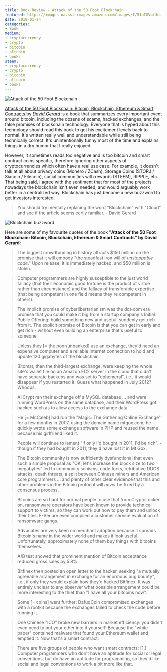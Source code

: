 ```yaml
---
title: Book Review - Attack of the 50 Foot Blockchain
featured: https://images-na.ssl-images-amazon.com/images/I/51aIGVbfJcL.jpg
date: 2018-01-24
categories:
- Book
medium:
- cryptocurrency
- crypto
- bitcoin
- altcoin
- books
steem:
- cryptocurrency
- crypto
- bitcoin
- altcoin
- books
---
```


![Attack of the 50 Foot Blockchain](https://images-na.ssl-images-amazon.com/images/I/51aIGVbfJcL.jpg)

[Attack of the 50 Foot Blockchain: Bitcoin, Blockchain, Ethereum & Smart Contracts ](https://www.amazon.com/Attack-50-Foot-Blockchain-Contracts-ebook/dp/B073CPP581) by [_David Gerard_](https://twitter.com/davidgerard) is a book that summarizes every important event around bitcoin, including the dozens of scams, hacked exchanges, and the false promises of blockchain technology. Everyone that is hyped about this technology should read this book to get his excitement levels back to normal.
It's written really well and understandable while still being technically correct.
It's unintentionally funny most of the time and explains things in a dry humor that I really enjoyed.

However, it sometimes reads too negative and is too bitcoin and smart contract coins specific, therefore ignoring other aspects of cryptocurrencies which often have a real use case.
For example, it doesn't talk at all about privacy coins (Monero / ZCash), Storage Coins (STORJ / Siacoin / Filecoin), social communities with rewards (STEEM), RIPPLE, etc.
That being said, I agree with the sentiment that for most of the projects nowadays the blockchain isn't even needed, and would arguably work better in a centralized way. Blockchain has just become a new buzzword to get investors interested.

> You should try mentally replacing the word "Blockchain" with "Cloud" and see if the article seems eerily familiar. - David Gerard

![Blockchain buzzword](https://marketoonist.com/wp-content/uploads/2018/01/180108.blockchain.jpg)

Here are some of my favourite quotes of the book **"Attack of the 50 Foot Blockchain: Bitcoin, Blockchain, Ethereum & Smart Contracts" by David Gerard**:

> The biggest crowdfunding in history attracts $150 million on the promise that it will embody "the steadfast iron will of _unstoppable code_." Upon release, it is immediately hacked, and $50 million is stolen.

> Computer programmers are highly susceptible to the just world fallacy (that their economic good fortune is the product of virtue rather than circumstance) and the fallacy of transferable expertise (that being competent in one field means they're competent in others).

> The implicit promise of cyberlibertarianism was the dot-com era promise that you could make it big from a startup company's Initial Public Offering: build something new and useful, suddenly get rich from it. The explicit promise of Bitcoin is that you can get in early and get rich - without even building an enterprise that's useful to someone

> Unless they [= the poor/unbanked] use an exchange, they'd need an expensive computer and a reliable Internet connection to hold and update 120 gigabytes of the blockchain.

> Bitomat, then the third-largest exchange, were keeping the whole site's wallet file on an Amazon EC2 server in the cloud that didn't have separate backups and was set to "ephemeral", i.e., it would disappear if you restarted it. Guess what happened in July 2012? Whoops.

> AllCrypt ran their exchange off a MySQL database ... and were running WordPress on the same database, and their WordPress got hacked such as to allow access to the exchange data.

> He [= McCaleb] had run the "Magic: The Gathering Online Exchange" for a few months in 2007, using the domain name mtgox.com; he quickly wrote some exchange software in PHP and reused the name because his girlfriend liked it.

> People will continue to lament "if only I'd bought in 2011, I'd be rich". - though if they had bought in 2011, they'd have lost it in Mt.Gox.

> The Bitcoin community is now sufficiently dysfunctional that even such a simple proposal as "OK, let's increase the block size to _two_ megabytes" led to community schisms, code forks, retributive DDOS attacks, death threats, a split between Chinese miners and American core programmers ... and plenty of other clear evidence that this and other problems in the Bitcoin protocol will _never_ be fixed by a consensus process.

> Bitcoins are so hard for normal people to use that from CryptoLocker on, ransomware operators have been known to provide technical support to victims, so they can work out how to pay them and unlock their files. F-Secure even compiled a customer service evaluation of ransomware gangs.

> Advocates are very keen on merchant adoption because it spreads Bitcoin's name in the wider world and makes it look useful. Unfortunately, approximately none of them buy things with bitcoins themselves.

> A/B test showed that prominent mention of Bitcoin acceptance reduced gross sales by 5.8%.

> Bitfinex then posted an open letter to the hacker, seeking "a mutually agreeable arrangement in exchange for an enormous bug bounty", i.e., if only they would explain how they'd hacked Bitfinex. It was entirely unclear to any observer what possible arrangement could be more interesting to the thief than "I have all your bitcoins now".

> Some [= coins] went further: DafuqCoin compromised exchanges with a rootkit because the exchanges failed to check the code before running it.

> One Chinese "ICO" broke new barriers in market efficiency: you didn't even need to put your ether into it yourself! Because the "white paper" contained malware that found your Ethereum wallet and emptied it. Now that's a smart contract.

> There are five groups of people who want smart contracts: [1.] Computer programmers who don't have an aptitude for social or legal conventions, but do have an aptitude for programming, so they'd like social and legal conventions to work a bit more like that.
